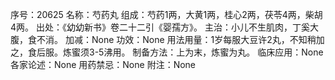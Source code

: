 序号：20625
名称：芍药丸
组成：芍药1两，大黄1两，桂心2两，茯苓4两，柴胡4两。
出处：《幼幼新书》卷二十二引《婴孺方》。
主治：小儿不生肌肉，丁奚大腹，食不消。
加减：None
功效：None
用法用量：1岁每服大豆许2丸，不知稍加之，食后服。炼蜜须3-5沸用。
制备方法：上为末，炼蜜为丸。
临床应用：None
各家论述：None
用药禁忌：None
附注：None
